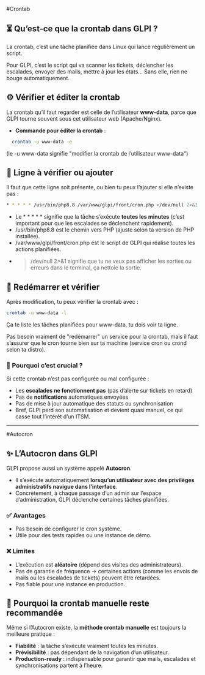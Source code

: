 #Crontab

## **⏳ Qu’est-ce que la crontab dans GLPI ?**

La crontab, c’est une tâche planifiée dans Linux qui lance régulièrement un script. 

Pour GLPI, c’est le script qui va scanner les tickets, déclencher les escalades, envoyer des mails, mettre à jour les états… Sans elle, rien ne bouge automatiquement.



## **⚙️ Vérifier et éditer la crontab**

La crontab qu’il faut regarder est celle de l’utilisateur **www-data**, parce que GLPI tourne souvent sous cet utilisateur web (Apache/Nginx).

- **Commande pour éditer la crontab** :  
```bash
  crontab -u www-data -e
```
  (le -u www-data signifie "modifier la crontab de l’utilisateur www-data")



## **📝 Ligne à vérifier ou ajouter**

Il faut que cette ligne soit présente, ou bien tu peux l’ajouter si elle n’existe pas :
```bash
* * * * * /usr/bin/php8.8 /var/www/glpi/front/cron.php >/dev/null 2>&1
```
- Le * * * * * signifie que la tâche s’exécute **toutes les minutes** (c’est important pour que les escalades se déclenchent rapidement).
- /usr/bin/php8.8 est le chemin vers PHP (ajuste selon ta version de PHP installée).
- /var/www/glpi/front/cron.php est le script de GLPI qui réalise toutes les actions planifiées.
- >/dev/null 2>&1 signifie que tu ne veux pas afficher les sorties ou erreurs dans le terminal, ça nettoie la sortie.



## **🔄 Redémarrer et vérifier**

Après modification, tu peux vérifier la crontab avec :
```bash
crontab -u www-data -l
```
Ça te liste les tâches planifiées pour www-data, tu dois voir ta ligne.

Pas besoin vraiment de "redémarrer" un service pour la crontab, mais il faut s’assurer que le cron tourne bien sur ta machine (service cron ou crond selon ta distro).


### **🎯 Pourquoi c’est crucial ?**

Si cette crontab n’est pas configurée ou mal configurée :

- Les **escalades ne fonctionnent pas** (pas d’alerte sur tickets en retard)
- Pas de **notifications** automatiques envoyées
- Pas de mise à jour automatique des statuts ou synchronisation
- Bref, GLPI perd son automatisation et devient quasi manuel, ce qui casse tout l’intérêt d’un ITSM.

---

#Autocron

## **✨ L’Autocron dans GLPI**
GLPI propose aussi un système appelé **Autocron**.  
- Il s’exécute automatiquement **lorsqu’un utilisateur avec des privilèges administratifs navigue dans l’interface**.  
- Concrètement, à chaque passage d’un admin sur l’espace d’administration, GLPI déclenche certaines tâches planifiées.

### ✅ Avantages
- Pas besoin de configurer le cron système.  
- Utile pour des tests rapides ou une instance de démo.  

### ❌ Limites
- L’exécution est **aléatoire** (dépend des visites des administrateurs).  
- Pas de garantie de fréquence → certaines actions (comme les envois de mails ou les escalades de tickets) peuvent être retardées.  
- Pas fiable pour une instance en production.  


## **🎯 Pourquoi la crontab manuelle reste recommandée**
Même si l’Autocron existe, la **méthode crontab manuelle** est toujours la meilleure pratique :  

- **Fiabilité** : la tâche s’exécute vraiment toutes les minutes.  
- **Prévisibilité** : pas dépendant de la navigation d’un utilisateur.  
- **Production-ready** : indispensable pour garantir que mails, escalades et synchronisations partent à l’heure.  



